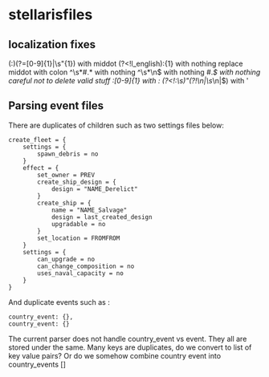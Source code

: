 # stellarisfiles

## localization fixes

(:)(?=[0-9]{1}|\s"{1}) with middot
(?<!l_english):{1} with nothing
replace middot with colon
^\s*#.* with nothing
^\s*\n$ with nothing
#.*$ with nothing careful not to delete valid stuff
:[0-9]{1} with :
(?<!:\s)"(?!\n|\s*\n|$) with '


## Parsing event files

There are duplicates of children such as two settings files below:

    create_fleet = {
        settings = {
            spawn_debris = no
        }
        effect = {
            set_owner = PREV
            create_ship_design = {
                design = "NAME_Derelict"
            }
            create_ship = {
                name = "NAME_Salvage"
                design = last_created_design
                upgradable = no
            }
            set_location = FROMFROM
        }
        settings = {
            can_upgrade = no
            can_change_composition = no
            uses_naval_capacity = no
        }
    }

And duplicate events such as :
  
    country_event: {},
    country_event: {}

The current parser does not handle country_event vs event. They all are stored under the same.
Many keys are duplicates, do we convert to list of key value pairs?
Or do we somehow combine country event into country_events []